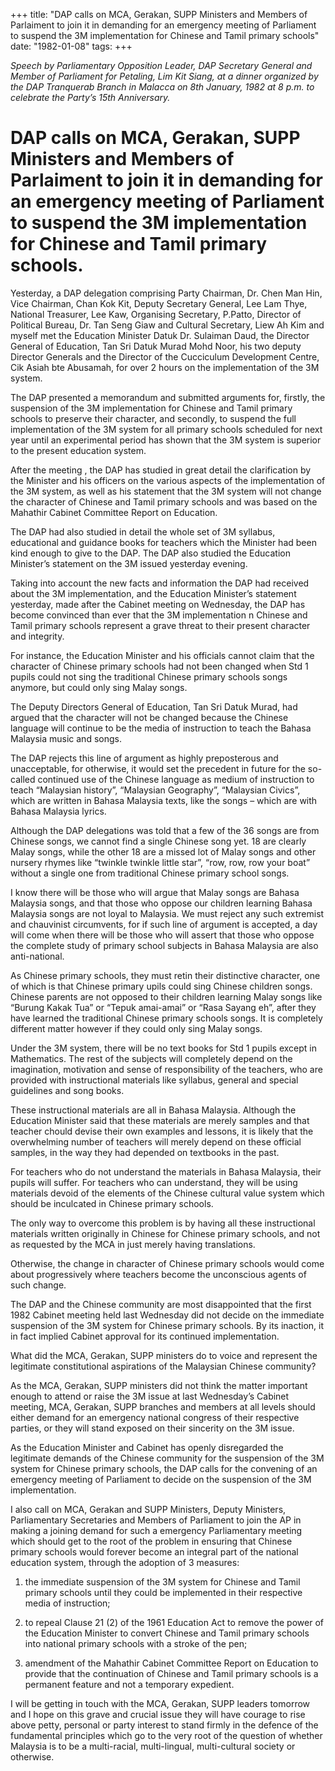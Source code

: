 +++ 
title: "DAP calls on MCA, Gerakan, SUPP Ministers and Members of Parlaiment to join it in demanding for an emergency meeting of Parliament to suspend the 3M implementation for Chinese and Tamil primary schools"
date: "1982-01-08"
tags:
+++

</u>_Speech by Parliamentary Opposition Leader, DAP Secretary General and Member of Parliament for Petaling, Lim Kit Siang, at a dinner organized by the DAP Tranquerab Branch in Malacca on 8th January, 1982 at 8 p.m. to celebrate the Party’s 15th Anniversary._										

# DAP calls on MCA, Gerakan, SUPP Ministers and Members of Parlaiment to join it in demanding for an emergency meeting of Parliament to suspend the 3M implementation for Chinese and Tamil primary schools.							
Yesterday, a DAP delegation comprising Party Chairman, Dr. Chen Man Hin, Vice Chairman, Chan Kok Kit, Deputy Secretary General, Lee Lam Thye, National Treasurer, Lee Kaw, Organising Secretary, P.Patto, Director of Political Bureau, Dr. Tan Seng Giaw and Cultural Secretary, Liew Ah Kim and myself met the Education Minister Datuk Dr. Sulaiman Daud, the Director General of Education, Tan Sri Datuk Murad Mohd Noor, his two deputy Director Generals and the Director of the Cucciculum Development Centre, Cik Asiah bte Abusamah, for over 2 hours on the implementation of the 3M system.

The DAP presented a memorandum and submitted arguments for, firstly, the suspension of the 3M implementation for Chinese and Tamil primary schools to preserve their character, and secondly, to suspend the full implementation of the 3M system for all primary schools scheduled for next year until an experimental period has shown that the 3M system is superior to the present education system.

After the meeting , the DAP has studied in great detail the clarification by the Minister and his officers on the various aspects of the implementation of the 3M system, as well as his statement that the 3M system will not change the character of Chinese and Tamil primary schools and was based on the Mahathir Cabinet Committee Report on Education.

The DAP had also studied in detail the whole set of 3M syllabus, educational and guidance books for teachers which the Minister had been kind enough to give to the DAP. The DAP also studied the Education Minister’s statement on the 3M issued yesterday evening.

Taking into account the new facts and information the DAP had received about the 3M implementation, and the Education Minister’s statement yesterday, made after the Cabinet meeting on Wednesday, the DAP has become convinced than ever that the 3M implementation n Chinese and Tamil primary schools represent a grave threat to their present character and integrity.

For instance, the Education Minister and his officials cannot claim that the character of Chinese primary schools had not been changed when Std 1 pupils could not sing the traditional Chinese primary schools songs anymore, but could only sing Malay songs.

The Deputy Directors General of Education, Tan Sri Datuk Murad, had argued that the character will not be changed because the Chinese language will continue to be the media of instruction to teach the Bahasa Malaysia music and songs.

The DAP rejects this line of argument as highly preposterous and unacceptable, for otherwise, it would set the precedent in future for the so-called continued use of the Chinese language as medium of instruction to teach “Malaysian history”, “Malaysian Geography”, “Malaysian Civics”, which are written in Bahasa Malaysia texts, like the songs – which are with Bahasa Malaysia lyrics.

Although the DAP delegations was told that a few of the 36 songs are from Chinese songs, we cannot find a single Chinese song yet. 18 are clearly Malay songs, while the other 18 are a missed lot of Malay songs and other nursery rhymes like “twinkle twinkle little star”, “row, row, row your boat” without a single one from traditional Chinese primary school songs.

I know there will be those who will argue that Malay songs are Bahasa Malaysia songs, and that those who oppose our children learning Bahasa Malaysia songs are not loyal to Malaysia. We must reject any such extremist and chauvinist circumvents, for if such line of argument is accepted, a day will come when there will be those who will assert that those who oppose the complete study of primary school subjects in Bahasa Malaysia are also anti-national.

As Chinese primary schools, they must retin their distinctive character, one of which is that Chinese primary upils could sing Chinese children songs. Chinese parents are not opposed to their children learning Malay songs like “Burung Kakak Tua” or “Tepuk amai-amai” or “Rasa Sayang eh”, after they have learned the traditional Chinese primary schools songs. It is completely different matter however if they could only sing Malay songs.

Under the 3M system, there will be no text books for Std 1 pupils except in Mathematics. The rest of the subjects will completely depend on the imagination, motivation and sense of responsibility of the teachers, who are provided with instructional materials like syllabus, general and special guidelines and song books.
 
These instructional materials are all in Bahasa Malaysia. Although the Education Minister said that these materials are merely samples and that teacher chould devise their own examples and lessons, it is likely that the overwhelming number of teachers will merely depend on these official samples, in the way they had depended on textbooks in the past.

For teachers who do not understand the materials in Bahasa Malaysia, their pupils will suffer. For teachers who can understand, they will be using materials devoid of the elements of the Chinese cultural value system which should be inculcated in Chinese primary schools.

The only way to overcome this problem is by having all these instructional materials written originally in Chinese for Chinese primary schools, and not as requested by the MCA in just merely having translations.

Otherwise, the change in character of Chinese primary schools would come about progressively where teachers become the unconscious agents of such change.

The DAP and the Chinese community are most disappointed that the first 1982 Cabinet meeting held last Wednesday did not decide on the immediate suspension of the 3M system for Chinese primary schools. By its inaction, it in fact implied Cabinet approval for its continued implementation.

What did the MCA, Gerakan, SUPP ministers do to voice and represent the legitimate constitutional aspirations of the Malaysian Chinese community?

As the MCA, Gerakan, SUPP ministers did not think the matter important enough to attend or raise the 3M issue at last Wednesday’s Cabinet meeting, MCA, Gerakan, SUPP branches and members at all levels should either demand for an emergency national congress of their respective parties, or they will stand exposed on their sincerity on the 3M issue.

As the Education Minister and Cabinet has openly disregarded the legitimate demands of the Chinese community for the suspension of the 3M system for Chinese primary schools, the DAP calls for the convening of an emergency meeting of Parliament to decide on the suspension of the 3M implementation.

I also call on MCA, Gerakan and SUPP Ministers, Deputy Ministers, Parliamentary Secretaries and Members of Parliament to join the AP in making a joining demand for such a emergency Parliamentary meeting which should get to the root of the problem in ensuring that Chinese primary schools would forever become an integral part of the national education system, through the adoption of 3 measures:

1.	the immediate suspension of the 3M system for Chinese and Tamil primary schools until they could be implemented in their respective media of instruction;

2.	to repeal Clause 21 (2) of the 1961 Education Act to remove the power of the Education Minister to convert Chinese and Tamil primary schools into national primary schools with a stroke of the pen;

3.	amendment of the Mahathir Cabinet Committee Report on Education to provide that the continuation of Chinese and Tamil primary schools is a permanent feature and not a temporary expedient.

I will be getting in touch with the MCA, Gerakan, SUPP leaders tomorrow and I hope on this grave and crucial issue they will have courage to rise above petty, personal or party interest to stand firmly in the defence of the fundamental principles which go to the very root of the question of whether Malaysia is to be a multi-racial, multi-lingual, multi-cultural society or otherwise.
 
